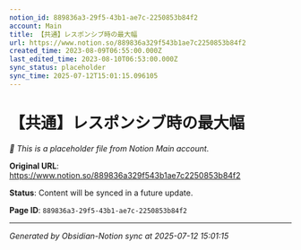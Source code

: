 ```yaml
---
notion_id: 889836a3-29f5-43b1-ae7c-2250853b84f2
account: Main
title: 【共通】レスポンシブ時の最大幅
url: https://www.notion.so/889836a329f543b1ae7c2250853b84f2
created_time: 2023-08-09T06:55:00.000Z
last_edited_time: 2023-08-10T06:53:00.000Z
sync_status: placeholder
sync_time: 2025-07-12T15:01:15.096105
---
```


# 【共通】レスポンシブ時の最大幅

*🔄 This is a placeholder file from Notion Main account.*

**Original URL**: https://www.notion.so/889836a329f543b1ae7c2250853b84f2

**Status**: Content will be synced in a future update.

**Page ID**: `889836a3-29f5-43b1-ae7c-2250853b84f2`

---

*Generated by Obsidian-Notion sync at 2025-07-12 15:01:15*
